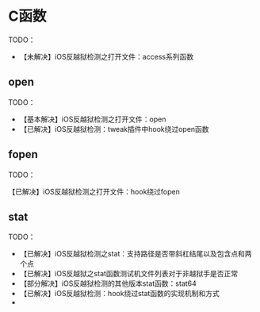 # C函数


TODO：

* 【未解决】iOS反越狱检测之打开文件：access系列函数

## open

TODO：

* 【基本解决】iOS反越狱检测之打开文件：open
* 【已解决】iOS反越狱检测：tweak插件中hook绕过open函数

## fopen

TODO：

【已解决】iOS反越狱检测之打开文件：hook绕过fopen

## stat

TODO：

* 【已解决】iOS反越狱检测之stat：支持路径是否带斜杠结尾以及包含点和两个点
* 【已解决】iOS反越狱之stat函数测试机文件列表对于非越狱手是否正常
* 【部分解决】iOS反越狱检测的其他版本stat函数：stat64
* 【已解决】iOS反越狱检测：hook绕过stat函数的实现机制和方式
* 